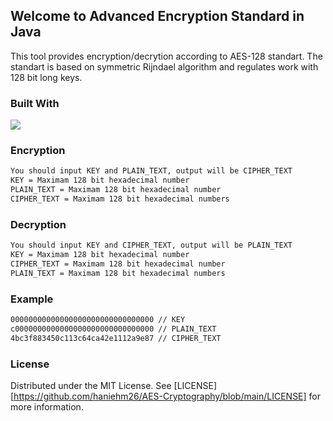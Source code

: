 ## Welcome to Advanced Encryption Standard in Java

This tool provides encryption/decrytion according to AES-128 standart. The standart is based on symmetric Rijndael algorithm and regulates work with 128 bit long keys.
### Built With
[![](https://shields.io/badge/-java-yellowgreen?style=for-the-badge&logo=java)](https://www.java.com)

### Encryption
```markdown
You should input KEY and PLAIN_TEXT, output will be CIPHER_TEXT
KEY = Maximam 128 bit hexadecimal number
PLAIN_TEXT = Maximam 128 bit hexadecimal number
CIPHER_TEXT = Maximam 128 bit hexadecimal numbers
```
### Decryption
```markdown
You should input KEY and CIPHER_TEXT, output will be PLAIN_TEXT
KEY = Maximam 128 bit hexadecimal number
CIPHER_TEXT = Maximam 128 bit hexadecimal number
PLAIN_TEXT = Maximam 128 bit hexadecimal numbers
```
### Example
```markdown
00000000000000000000000000000000 // KEY
c0000000000000000000000000000000 // PLAIN_TEXT
4bc3f883450c113c64ca42e1112a9e87 // CIPHER_TEXT
```

### License
Distributed under the MIT License. See [LICENSE][https://github.com/haniehm26/AES-Cryptography/blob/main/LICENSE] for more information.
